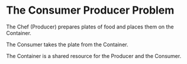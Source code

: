 # The Consumer Producer Problem

The Chef (Producer) prepares plates of food and places them on the Container.

The Consumer takes the plate from the Container.

The Container is a shared resource for the Producer and the Consumer.